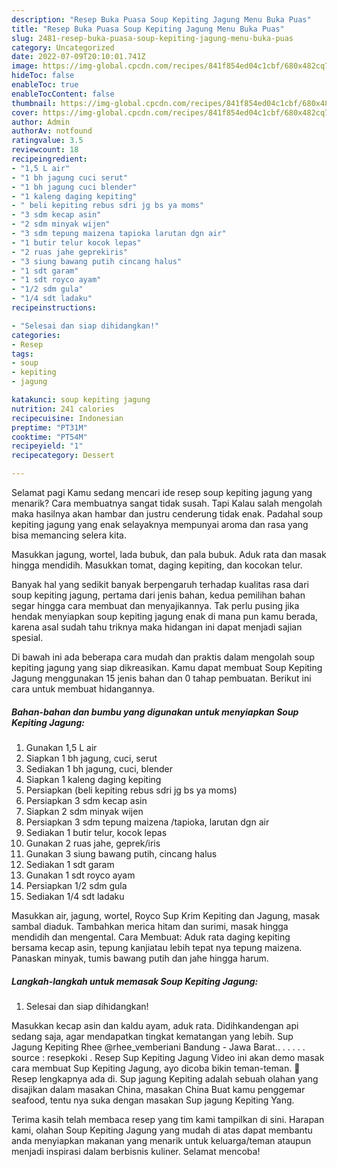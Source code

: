 ```yaml
---
description: "Resep Buka Puasa Soup Kepiting Jagung Menu Buka Puas"
title: "Resep Buka Puasa Soup Kepiting Jagung Menu Buka Puas"
slug: 2481-resep-buka-puasa-soup-kepiting-jagung-menu-buka-puas
category: Uncategorized
date: 2022-07-09T20:10:01.741Z
image: https://img-global.cpcdn.com/recipes/841f854ed04c1cbf/680x482cq70/soup-kepiting-jagung-foto-resep-utama.jpg
hideToc: false
enableToc: true
enableTocContent: false
thumbnail: https://img-global.cpcdn.com/recipes/841f854ed04c1cbf/680x482cq70/soup-kepiting-jagung-foto-resep-utama.jpg
cover: https://img-global.cpcdn.com/recipes/841f854ed04c1cbf/680x482cq70/soup-kepiting-jagung-foto-resep-utama.jpg
author: Admin
authorAv: notfound
ratingvalue: 3.5
reviewcount: 18
recipeingredient:
- "1,5 L air"
- "1 bh jagung cuci serut"
- "1 bh jagung cuci blender"
- "1 kaleng daging kepiting"
- " beli kepiting rebus sdri jg bs ya moms"
- "3 sdm kecap asin"
- "2 sdm minyak wijen"
- "3 sdm tepung maizena tapioka larutan dgn air"
- "1 butir telur kocok lepas"
- "2 ruas jahe geprekiris"
- "3 siung bawang putih cincang halus"
- "1 sdt garam"
- "1 sdt royco ayam"
- "1/2 sdm gula"
- "1/4 sdt ladaku"
recipeinstructions:

- "Selesai dan siap dihidangkan!"
categories:
- Resep
tags:
- soup
- kepiting
- jagung

katakunci: soup kepiting jagung 
nutrition: 241 calories
recipecuisine: Indonesian
preptime: "PT31M"
cooktime: "PT54M"
recipeyield: "1"
recipecategory: Dessert

---
```



Selamat pagi Kamu sedang mencari ide resep soup kepiting jagung yang menarik? Cara membuatnya sangat tidak susah. Tapi Kalau salah mengolah maka hasilnya akan hambar dan justru cenderung tidak enak. Padahal soup kepiting jagung yang enak selayaknya mempunyai aroma dan rasa yang bisa memancing selera kita.


Masukkan jagung, wortel, lada bubuk, dan pala bubuk. Aduk rata dan masak hingga mendidih. Masukkan tomat, daging kepiting, dan kocokan telur.

Banyak hal yang sedikit banyak berpengaruh terhadap kualitas rasa dari soup kepiting jagung, pertama dari jenis bahan, kedua pemilihan bahan segar hingga cara membuat dan menyajikannya. Tak perlu pusing jika hendak menyiapkan soup kepiting jagung enak di mana pun kamu berada, karena asal sudah tahu triknya maka hidangan ini dapat menjadi sajian spesial.


Di bawah ini ada beberapa cara mudah dan praktis dalam mengolah soup kepiting jagung yang siap dikreasikan. Kamu dapat membuat Soup Kepiting Jagung menggunakan 15 jenis bahan dan 0 tahap pembuatan. Berikut ini cara untuk membuat hidangannya.

<!--inarticleads1-->

##### Bahan-bahan dan bumbu yang digunakan untuk menyiapkan Soup Kepiting Jagung:

1. Gunakan 1,5 L air
1. Siapkan 1 bh jagung, cuci, serut
1. Sediakan 1 bh jagung, cuci, blender
1. Siapkan 1 kaleng daging kepiting
1. Persiapkan  (beli kepiting rebus sdri jg bs ya moms)
1. Persiapkan 3 sdm kecap asin
1. Siapkan 2 sdm minyak wijen
1. Persiapkan 3 sdm tepung maizena /tapioka, larutan dgn air
1. Sediakan 1 butir telur, kocok lepas
1. Gunakan 2 ruas jahe, geprek/iris
1. Gunakan 3 siung bawang putih, cincang halus
1. Sediakan 1 sdt garam
1. Gunakan 1 sdt royco ayam
1. Persiapkan 1/2 sdm gula
1. Sediakan 1/4 sdt ladaku


Masukkan air, jagung, wortel, Royco Sup Krim Kepiting dan Jagung, masak sambal diaduk. Tambahkan merica hitam dan surimi, masak hingga mendidih dan mengental. Cara Membuat: Aduk rata daging kepiting bersama kecap asin, tepung kanjiatau lebih tepat nya tepung maizena. Panaskan minyak, tumis bawang putih dan jahe hingga harum. 

<!--inarticleads2-->

##### Langkah-langkah untuk memasak Soup Kepiting Jagung:


1. Selesai dan siap dihidangkan!

Masukkan kecap asin dan kaldu ayam, aduk rata. Didihkandengan api sedang saja, agar mendapatkan tingkat kematangan yang lebih. Sup Jagung Kepiting Rhee @rhee_vemberiani Bandung - Jawa Barat.. . . . . . source : resepkoki . Resep Sup Kepiting Jagung Video ini akan demo masak cara membuat Sup Kepiting Jagung, ayo dicoba bikin teman-teman. 🙂 Resep lengkapnya ada di. Sup jagung Kepiting adalah sebuah olahan yang disajikan dalam masakan China, masakan China Buat kamu penggemar seafood, tentu nya suka dengan masakan Sup jagung Kepiting Yang. 

Terima kasih telah membaca resep yang tim kami tampilkan di sini. Harapan kami, olahan Soup Kepiting Jagung yang mudah di atas dapat membantu anda menyiapkan makanan yang menarik untuk keluarga/teman ataupun menjadi inspirasi dalam berbisnis kuliner. Selamat mencoba!
